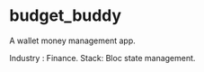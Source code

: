 # budget_buddy

A wallet money management app. 

Industry : Finance. 
Stack: Bloc state management. 


